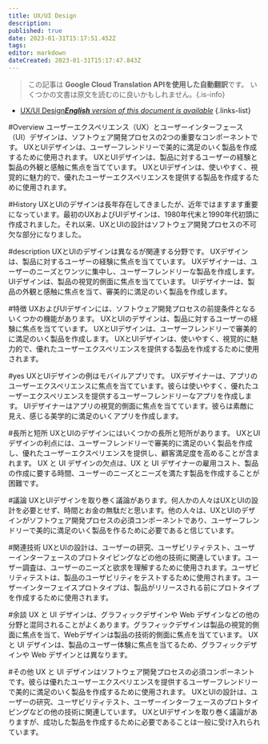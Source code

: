 ```yaml
---
title: UX/UI Design
description: 
published: true
date: 2023-01-31T15:17:51.452Z
tags: 
editor: markdown
dateCreated: 2023-01-31T15:17:47.843Z
---
```


> この記事は **Google Cloud Translation APIを使用した自動翻訳**です。
いくつかの文書は原文を読むのに良いかもしれません。{.is-info}

- [UX/UI Design***English** version of this document is available*](/en/Knowledge-base/Dictionary/uxui-design)
{.links-list}


#Overview
ユーザーエクスペリエンス（UX）とユーザーインターフェース（UI）デザインは、ソフトウェア開発プロセスの2つの重要なコンポーネントです。 UXとUIデザインは、ユーザーフレンドリーで美的に満足のいく製品を作成するために使用されます。 UXとUIデザインは、製品に対するユーザーの経験と製品の外観と感触に焦点を当てています。 UXとUIデザインは、使いやすく、視覚的に魅力的で、優れたユーザーエクスペリエンスを提供する製品を作成するために使用されます。

#History
UXとUIのデザインは長年存在してきましたが、近年ではますます重要になっています。最初のUXおよびUIデザインは、1980年代末と1990年代初頭に作成されました。それ以来、UXとUIの設計はソフトウェア開発プロセスの不可欠な部分になりました。

#description
UXとUIのデザインは異なるが関連する分野です。 UXデザインは、製品に対するユーザーの経験に焦点を当てています。 UXデザイナーは、ユーザーのニーズとワンツに集中し、ユーザーフレンドリーな製品を作成します。 UIデザインは、製品の視覚的側面に焦点を当てています。 UIデザイナーは、製品の外観と感触に焦点を当て、審美的に満足のいく製品を作成します。

#特徴
UXおよびUIデザインには、ソフトウェア開発プロセスの前提条件となるいくつかの機能があります。 UXとUIのデザインは、製品に対するユーザーの経験に焦点を当てています。 UXとUIデザインは、ユーザーフレンドリーで審美的に満足のいく製品を作成します。 UXとUIデザインは、使いやすく、視覚的に魅力的で、優れたユーザーエクスペリエンスを提供する製品を作成するために使用されます。

#yes
UXとUIデザインの例はモバイルアプリです。 UXデザイナーは、アプリのユーザーエクスペリエンスに焦点を当てています。彼らは使いやすく、優れたユーザーエクスペリエンスを提供するユーザーフレンドリーなアプリを作成します。 UIデザイナーはアプリの視覚的側面に焦点を当てています。彼らは素敵に見え、感じる美学的に満足のいくアプリを作成します。

#長所と短所
UXとUIのデザインにはいくつかの長所と短所があります。 UXとUIデザインの利点には、ユーザーフレンドリーで審美的に満足のいく製品を作成し、優れたユーザーエクスペリエンスを提供し、顧客満足度を高めることが含まれます。 UX と UI デザインの欠点は、UX と UI デザイナーの雇用コスト、製品の作成に要する時間、ユーザーのニーズとニーズを満たす製品を作成することが困難です。

#議論
UXとUIデザインを取り巻く議論があります。何人かの人々はUXとUIの設計を必要とせず、時間とお金の無駄だと思います。他の人々は、UXとUIのデザインがソフトウェア開発プロセスの必須コンポーネントであり、ユーザーフレンドリーで美的に満足のいく製品を作るために必要であると信じています。

#関連技術
UXとUIの設計は、ユーザーの研究、ユーザビリティテスト、ユーザーインターフェースのプロトタイピングなどの他の技術に関連しています。ユーザー調査は、ユーザーのニーズと欲求を理解するために使用されます。ユーザビリティテストは、製品のユーザビリティをテストするために使用されます。ユーザーインターフェイスプロトタイプは、製品がリリースされる前にプロトタイプを作成するために使用されます。

#余談
UX と UI デザインは、グラフィックデザインや Web デザインなどの他の分野と混同されることがよくあります。グラフィックデザインは製品の視覚的側面に焦点を当て、Webデザインは製品の技術的側面に焦点を当てています。 UX と UI デザインは、製品のユーザー体験に焦点を当てるため、グラフィックデザインや Web デザインとは異なります。

#その他
UX と UI デザインはソフトウェア開発プロセスの必須コンポーネントです。彼らは優れたユーザーエクスペリエンスを提供するユーザーフレンドリーで美的に満足のいく製品を作成するために使用されます。 UXとUIの設計は、ユーザーの研究、ユーザビリティテスト、ユーザーインターフェースのプロトタイピングなどの他の技術に関連しています。 UXとUIデザインを取り巻く議論がありますが、成功した製品を作成するために必要であることは一般に受け入れられています。